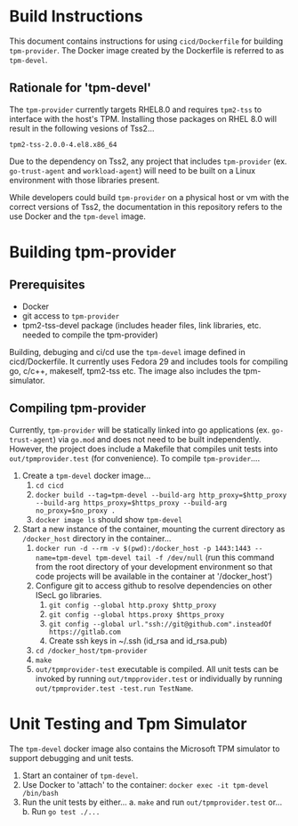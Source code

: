 # Build Instructions
This document contains instructions for using `cicd/Dockerfile` for building `tpm-provider`.  The Docker image created by the Dockerfile is referred to as `tpm-devel`.

## Rationale for 'tpm-devel' 

The `tpm-provider` currently targets RHEL8.0 and requires `tpm2-tss` to interface with the host's TPM.  Installing those packages on RHEL 8.0 will result in the following vesions of Tss2...

    tpm2-tss-2.0.0-4.el8.x86_64

Due to the dependency on Tss2, any project that includes `tpm-provider` (ex. `go-trust-agent` and `workload-agent`) will need to be built on a Linux environment with those libraries present.

While developers could build `tpm-provider` on a physical host or vm with the correct versions of Tss2, the documentation in this repository refers to the use Docker and the `tpm-devel` image.

# Building tpm-provider
## Prerequisites
* Docker
* git access to `tpm-provider`
* tpm2-tss-devel package (includes header files, link libraries, etc. needed to compile the tpm-provider)

Building, debuging and ci/cd use the `tpm-devel` image defined in cicd/Dockerfile.  It currently uses Fedora 29 and includes tools for compiling go, c/c++, makeself, tpm2-tss etc. The image also includes the tpm-simulator.

## Compiling tpm-provider
Currently, `tpm-provider` will be statically linked into go applications (ex. `go-trust-agent`) via `go.mod` and does not need to be built independently.  However, the project does include a Makefile that compiles unit tests into `out/tpmprovider.test` (for convenience).  To compile `tpm-provider`....

1. Create a `tpm-devel` docker image...
    1. `cd cicd`
    2. `docker build --tag=tpm-devel --build-arg http_proxy=$http_proxy --build-arg https_proxy=$https_proxy --build-arg no_proxy=$no_proxy .`
    3. `docker image ls` should show `tpm-devel`
2. Start a new instance of the container, mounting the current directory as `/docker_host` directory in the container...
    1. `docker run -d --rm -v $(pwd):/docker_host -p 1443:1443 --name=tpm-devel tpm-devel tail -f /dev/null` (run this command from the root directory of your development environment so that code projects will be available in the container at '/docker_host')
    2. Configure git to access github to resolve dependencies on other ISecL go libraries.
        1. `git config --global http.proxy $http_proxy`
        2. `git config --global https.proxy $https_proxy`
        3. `git config --global url."ssh://git@github.com".insteadOf https://gitlab.com`
        4. Create ssh keys in ~/.ssh (id_rsa and id_rsa.pub)
    3. `cd /docker_host/tpm-provider`
    4. `make`
    5. `out/tpmprovider-test` executable is compiled.  All unit tests can be invoked by running `out/tmpprovider.test` or individually by running `out/tpmprovider.test -test.run TestName`.

# Unit Testing and Tpm Simulator
The `tpm-devel` docker image also contains the Microsoft TPM simulator to support debugging and unit tests.

1. Start an container of `tpm-devel`.
2. Use Docker to 'attach' to the container: ```docker exec -it tpm-devel /bin/bash```
3. Run the unit tests by either...
    a. `make` and run `out/tpmprovider.test` or...
    b. Run `go test ./...`
